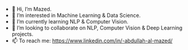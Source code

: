 - 👋 Hi, I’m Mazed.
- 👀 I’m interested in Machine Learning & Data Science.
- 🌱 I’m currently learning NLP & Computer Vision.
- 💞️ I’m looking to collaborate on NLP, Computer Vision & Deep Learning projects.
- 📫 To reach me: https://www.linkedin.com/in/-abdullah-al-mazed/

<!---
mazed9/mazed9 is a ✨ special ✨ repository because its `README.md` (this file) appears on your GitHub profile.
You can click the Preview link to take a look at your changes.
--->
